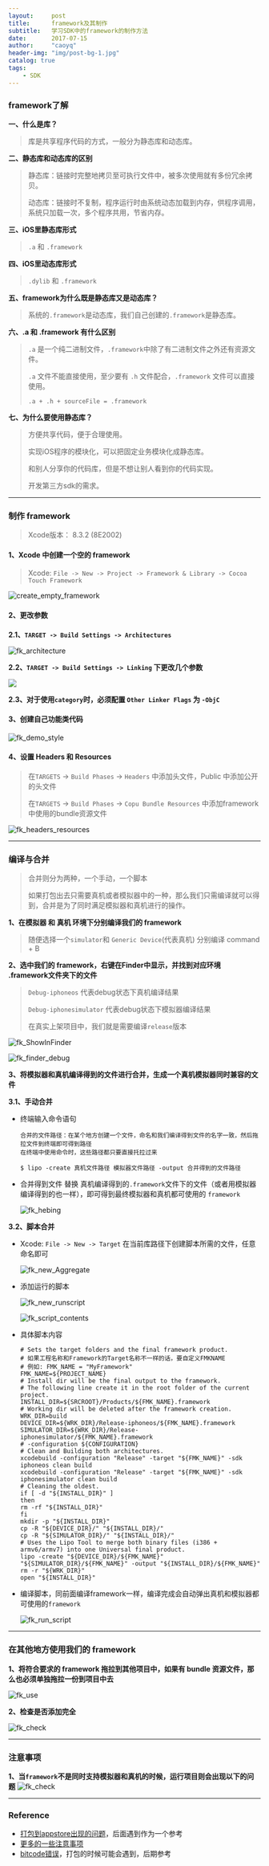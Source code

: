 ```yaml
---
layout:     post
title:      framework及其制作
subtitle:   学习SDK中的framework的制作方法
date:       2017-07-15
author:     "caoyq"
header-img: "img/post-bg-1.jpg"
catalog: true
tags:
    - SDK
---
```



### framework了解

**一、什么是库？**

> 库是共享程序代码的方式，一般分为静态库和动态库。

**二、静态库和动态库的区别**

> 静态库：链接时完整地拷贝至可执行文件中，被多次使用就有多份冗余拷贝。
>
> 动态库：链接时不复制，程序运行时由系统动态加载到内存，供程序调用，系统只加载一次，多个程序共用，节省内存。

**三、iOS里静态库形式**

> `.a` 和 `.framework`

**四、iOS里动态库形式**

> `.dylib` 和 `.framework`

**五、framework为什么既是静态库又是动态库？**

> 系统的`.framework`是动态库，我们自己创建的`.framework`是静态库。

**六、.a 和 .framework 有什么区别**

> `.a` 是一个纯二进制文件，`.framework`中除了有二进制文件之外还有资源文件。
>
> `.a` 文件不能直接使用，至少要有 `.h` 文件配合，`.framework` 文件可以直接使用。
>
> `.a + .h + sourceFile = .framework`

**七、为什么要使用静态库？**

> 方便共享代码，便于合理使用。
>
> 实现iOS程序的模块化，可以把固定业务模块化成静态库。
>
> 和别人分享你的代码库，但是不想让别人看到你的代码实现。
>
> 开发第三方sdk的需求。

------

### 制作 framework
>Xcode版本： 8.3.2 (8E2002)

#### 1、Xcode 中创建一个空的 framework

> Xcode:  `File -> New -> Project -> Framework & Library -> Cocoa Touch Framework`

![create_empty_framework](/img/in-post/framework/create_empty_framework.png)


#### 2、更改参数

**2.1、`TARGET -> Build Settings -> Architectures`**

![fk_architecture](/img/in-post/framework/fk_architecture.png)

**2.2、`TARGET -> Build Settings -> Linking` 下更改几个参数**

![](/img/in-post/framework/fk_Linking.png)

**2.3、对于使用`category`时，必须配置 `Other Linker Flags` 为 `-ObjC`**

#### 3、创建自己功能类代码

![fk_demo_style](/img/in-post/framework/fk_demo_style.png)

#### 4、设置 Headers 和 Resources

> 在`TARGETS` -> `Build Phases` -> `Headers` 中添加头文件，Public 中添加公开的头文件 
>
> 在`TARGETS` -> `Build Phases` -> `Copu Bundle Resources` 中添加framework中使用的bundle资源文件

![fk_headers_resources](/img/in-post/framework/fk_headers_resources.png)

------

### 编译与合并

> 合并则分为两种，一个手动，一个脚本
>
> 如果打包出去只需要真机或者模拟器中的一种，那么我们只需编译就可以得到，合并是为了同时满足模拟器和真机进行的操作。

**1、在模拟器 和 真机 环境下分别编译我们的 framework**

> 随便选择一个`simulator`和 `Generic Device`(代表真机) 分别编译 command + B

**2、选中我们的 framework，右键在Finder中显示，并找到对应环境 .framework文件夹下的文件**

> `Debug-iphoneos` 代表debug状态下真机编译结果 
>
> `Debug-iphonesimulator` 代表debug状态下模拟器编译结果 
>
> 在真实上架项目中，我们就是需要编译`release`版本 

![fk_ShowInFinder](/img/in-post/framework/fk_ShowInFinder.png)

![fk_finder_debug](/img/in-post/framework/fk_finder_debug.png)



**3、将模拟器和真机编译得到的文件进行合并，生成一个真机模拟器同时兼容的文件**

**3.1、手动合并**

* 终端输入命令语句

      合并的文件路径：在某个地方创建一个文件，命名和我们编译得到文件的名字一致，然后拖拉文件到终端即可得到路径
      在终端中使用命令时，这些路径都只要直接托拉过来
      
      $ lipo -create 真机文件路径 模拟器文件路径 -output 合并得到的文件路径


* 合并得到文件 替换 真机编译得到的`.framework`文件下的文件（或者用模拟器编译得到的也一样），即可得到最终模拟器和真机都可使用的 `framework`

  ![fk_hebing](/img/in-post/framework/fk_hebing.png)

**3.2、脚本合并**

* Xcode: `File -> New -> Target`  在当前库路径下创建脚本所需的文件，任意命名即可

  ![fk_new_Aggregate](/img/in-post/framework/fk_new_Aggregate.png)

* 添加运行的脚本

  ![fk_new_runscript](/img/in-post/framework/fk_new_runscript.png)

  ![fk_script_contents](/img/in-post/framework/fk_script_contents.png)

* 具体脚本内容

      # Sets the target folders and the final framework product.
      # 如果工程名称和Framework的Target名称不一样的话，要自定义FMKNAME
      # 例如: FMK_NAME = "MyFramework"
      FMK_NAME=${PROJECT_NAME}
      # Install dir will be the final output to the framework.
      # The following line create it in the root folder of the current project.
      INSTALL_DIR=${SRCROOT}/Products/${FMK_NAME}.framework
      # Working dir will be deleted after the framework creation.
      WRK_DIR=build
      DEVICE_DIR=${WRK_DIR}/Release-iphoneos/${FMK_NAME}.framework
      SIMULATOR_DIR=${WRK_DIR}/Release-iphonesimulator/${FMK_NAME}.framework
      # -configuration ${CONFIGURATION}
      # Clean and Building both architectures.
      xcodebuild -configuration "Release" -target "${FMK_NAME}" -sdk iphoneos clean build
      xcodebuild -configuration "Release" -target "${FMK_NAME}" -sdk iphonesimulator clean build
      # Cleaning the oldest.
      if [ -d "${INSTALL_DIR}" ]
      then
      rm -rf "${INSTALL_DIR}"
      fi
      mkdir -p "${INSTALL_DIR}"
      cp -R "${DEVICE_DIR}/" "${INSTALL_DIR}/"
      cp -R "${SIMULATOR_DIR}/" "${INSTALL_DIR}/"
      # Uses the Lipo Tool to merge both binary files (i386 + armv6/armv7) into one Universal final product.
      lipo -create "${DEVICE_DIR}/${FMK_NAME}" "${SIMULATOR_DIR}/${FMK_NAME}" -output "${INSTALL_DIR}/${FMK_NAME}"
      rm -r "${WRK_DIR}"
      open "${INSTALL_DIR}"

* 编译脚本，同前面编译framework一样，编译完成会自动弹出真机和模拟器都可使用的`framework`

  ![fk_run_script](/img/in-post/framework/fk_run_script.png)

------

### 在其他地方使用我们的 framework

**1、将符合要求的 framework 拖拉到其他项目中，如果有 bundle 资源文件，那么也必须单独拖拉一份到项目中去**

![fk_use](/img/in-post/framework/fk_use.png)

**2、检查是否添加完全**

![fk_check](/img/in-post/framework/fk_check.png)

------

### 注意事项
**1、当`framework`不是同时支持模拟器和真机的时候，运行项目则会出现以下的问题**
![fk_check](/img/in-post/framework/fk_error.png)

------

### Reference

* [打包到appstore出现的问题](http://www.jianshu.com/p/91ac96a0f445)，后面遇到作为一个参考
* [更多的一些注意事项](http://www.jianshu.com/p/87dbf57cfe4a)
* [bitcode错误](http://blog.csdn.net/dp948080952/article/details/52749120)，打包的时候可能会遇到，后期参考



